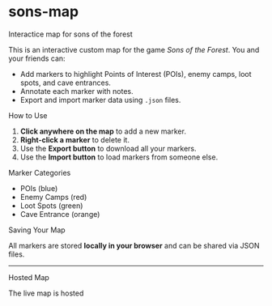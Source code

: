# sons-map
Interactice map for sons of the forest

This is an interactive custom map for the game *Sons of the Forest*. You and your friends can:

- Add markers to highlight Points of Interest (POIs), enemy camps, loot spots, and cave entrances.
- Annotate each marker with notes.
- Export and import marker data using `.json` files.

How to Use

1. **Click anywhere on the map** to add a new marker.
2. **Right-click a marker** to delete it.
3. Use the **Export button** to download all your markers.
4. Use the **Import button** to load markers from someone else.

Marker Categories

- POIs (blue)
- Enemy Camps (red)
- Loot Spots (green)
- Cave Entrance (orange)

Saving Your Map

All markers are stored **locally in your browser** and can be shared via JSON files.

---

Hosted Map

The live map is hosted
